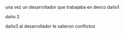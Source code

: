 una vez un desarrollador que trabajaba en devco
daño1



daño 2


daño3
al desarrollador le salieron conflictos